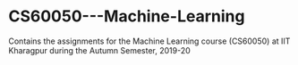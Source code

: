# CS60050---Machine-Learning
Contains the assignments for the Machine Learning course (CS60050) at IIT Kharagpur during the Autumn Semester, 2019-20
